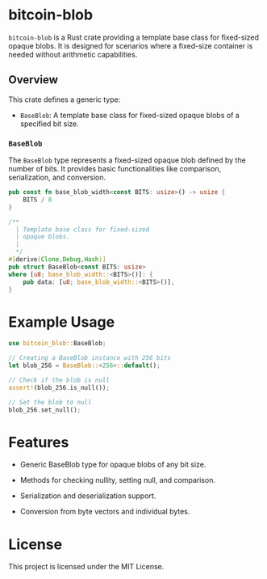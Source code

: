 # bitcoin-blob

`bitcoin-blob` is a Rust crate providing a template base class for fixed-sized opaque blobs. It is designed for scenarios where a fixed-size container is needed without arithmetic capabilities.

## Overview

This crate defines a generic type:

- `BaseBlob`: A template base class for fixed-sized opaque blobs of a specified bit size.

### `BaseBlob`

The `BaseBlob` type represents a fixed-sized opaque blob defined by the number of bits. It provides basic functionalities like comparison, serialization, and conversion.

```rust
pub const fn base_blob_width<const BITS: usize>() -> usize {
    BITS / 8
}

/**
  | Template base class for fixed-sized
  | opaque blobs.
  |
  */
#[derive(Clone,Debug,Hash)]
pub struct BaseBlob<const BITS: usize> 
where [u8; base_blob_width::<BITS>()]: {
    pub data: [u8; base_blob_width::<BITS>()],
}

```

# Example Usage

```rust
use bitcoin_blob::BaseBlob;

// Creating a BaseBlob instance with 256 bits
let blob_256 = BaseBlob::<256>::default();

// Check if the blob is null
assert!(blob_256.is_null());

// Set the blob to null
blob_256.set_null();
```

# Features

- Generic BaseBlob type for opaque blobs of any bit size.

- Methods for checking nullity, setting null, and comparison.

- Serialization and deserialization support.

- Conversion from byte vectors and individual bytes.

# License

This project is licensed under the MIT License.
